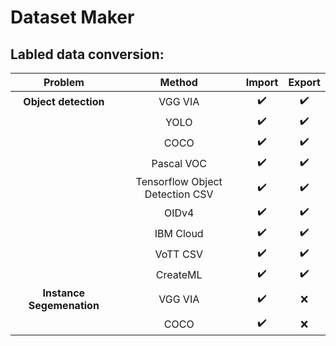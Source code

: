 # Dataset Maker
## Labled data conversion:
| Problem | Method | Import | Export |
| :---: | :---: | :---: | :---: |
| **Object detection** | VGG VIA | :heavy_check_mark: |  :heavy_check_mark: |
|  | YOLO | :heavy_check_mark: | :heavy_check_mark: |
|  | COCO | :heavy_check_mark: | :heavy_check_mark: |
|  | Pascal VOC | :heavy_check_mark: | :heavy_check_mark: |
|  | Tensorflow Object Detection CSV | :heavy_check_mark: | :heavy_check_mark: |
|  | OIDv4 | :heavy_check_mark: | :heavy_check_mark: |
|  | IBM Cloud | :heavy_check_mark: | :heavy_check_mark: |
|  | VoTT CSV | :heavy_check_mark: | :heavy_check_mark: |
|  | CreateML | :heavy_check_mark: | :heavy_check_mark: |
| **Instance Segemenation** | VGG VIA | :heavy_check_mark: | :x: |
| | COCO | :heavy_check_mark: | :x: |
